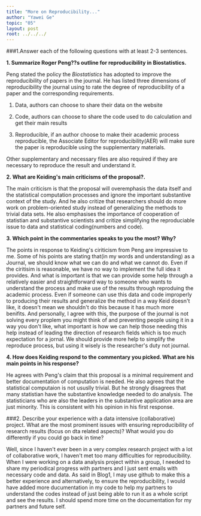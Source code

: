 ```yaml
---
title: "More on Reproducibility..."
author: "Yawei Ge"
topic: "05"
layout: post
root: ../../../
---
```



###1.Answer each of the following questions with at least 2-3 sentences.

**1. Summarize Roger Peng??s outline for reproducibility in Biostatistics.**

Peng stated the policy the *Biostatistics* has adopted to improve the reproducibility of papers in the journal. He has listed three dimensions of reproducibility the journal using to rate the degree of reproducibility of a paper and the corresponding requirements.

1. Data, authors can choose to share their data on the website

2. Code, authors can choose to share the code used to do calculation and get their main results

3. Reproducible, if an author choose to make their academic process reproducible, the Associate Editor for reproducibility(AER) will make sure the paper is reproducible using the supplementary materials.

Other supplementary and necessary files are also required if they are necessary to reproduce the result and understand it.

**2. What are Keiding's main criticisms of the proposal?.**

The main criticism is that the proposal will overemphasis the data itself and the statistical computation processes and ignore the important substantive context of the study. And he also critize that researchers should do more work on problem-oriented study instead of generalizing the methods to trivial data sets. He also emphasises the importance of cooperation of statistian and substantive scientists and critize simplifying the reproduciable issue to data and statistical coding(numbers and code).

**3. Which point in the commentaries speaks to you the most? Why?**

The points in response to Keiding's ciriticism from Peng are impressive to me. Some of his points are stating that(in my words and understanding) as a Journal, we should know what we can do and what we cannot do. Even if the ciritisim is reasonable, we have no way to implement the full idea it provides. And what is important is that we can provide some help through a relatively easier and straightforward way to someone who wants to understand the process and make use of the results through reproduing the academic process. Even if someone can use this data and code improperly to producing their results and generalize the method in a way Keid doesn't like, it doesn't mean we shouldn't do this because it has much more benifits. And personally, I agree with this, the purpose of the journal is not solving every proplem you might think of and preventing people using it in a way you don't like, what important is how we can help those needing this help instead of leading the direction of research fields which is too much expectation for a jornal. We should provide more help to simplify the reproduce process, but using it wisely is the researcher's duty not journal.



**4. How does Keiding respond to the commentary you picked. What are his main points in his response?**

He agrees with Peng's claim that this proposal is a minimal requirement and better documentation of computation is needed. He also agrees that the statistical computaion is not ususlly trivial. But he strongly disagrees that many statistian have the substantive knowledge needed to do analysis. The statisticians who are also the leaders in the substantive application area are just minority. This is consistent with his opinion in his first response.

###2. Describe your experience with a data intensive (collaborative) project. What are the most prominent issues with ensuring reproducibility of research results (focus on dta related aspects)? What would you do differently if you could go back in time?

Well, since I haven't ever been in a very complex research project with a lot of collaborative work, I haven't met too many difficulties for reproducibility. When I were working on a data analysis project within a group, I needed to share my periodical progress with partners and I just sent emails with necessary code and data. As said in Blog1, I may use github to make this a better experience and alternatively, to ensure the reproducibility, I would have added more ducumentation in my code to help my partners to understand the codes instead of just being able to run it as a whole script and see the results. I should spend more time on the documentation for my partners and future self.



